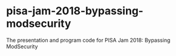 # pisa-jam-2018-bypassing-modsecurity
The presentation and program code for PISA Jam 2018: Bypassing ModSecurity
